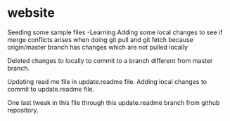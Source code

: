 # website
Seeding some sample files -Learning
Adding some local changes to see if merge conflicts arises when doing git pull and git fetch because origin/master branch has changes which are not pulled locally 

Deleted changes to locally to commit to a branch different from master branch.

Updating read me file in update.readme file.
Adding local changes to commit to update.readme file.

One last tweak in this file through this update.readme branch from github repository.
